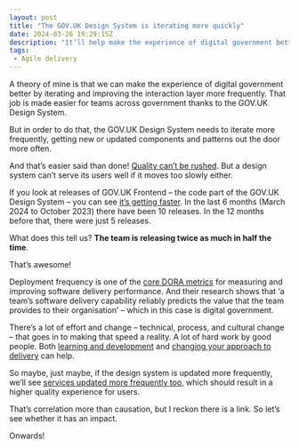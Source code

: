 ```yaml
---
layout: post
title: "The GOV.‌UK Design System is iterating more quickly"
date: 2024-03-26 19:29:15Z
description: "It’ll help make the experience of digital government better by iterating and improving the interaction layer more frequently."
tags:
 - Agile delivery
---
```


A theory of mine is that we can make the experience of digital government better by iterating and improving the interaction layer more frequently. That job is made easier for teams across government thanks to the GOV.‌UK Design System.

But in order to do that, the GOV.‌UK Design System needs to iterate more frequently, getting new or updated components and patterns out the door more often. 

And that’s easier said than done! [Quality can’t be rushed](https://bigmedium.com/ideas/design-system-pace-layers-slow-fast.html). But a design system can’t serve its users well if it moves too slowly either.

If you look at releases of GOV.‌UK Frontend – the code part of the GOV.‌UK Design System – you can see [it’s getting faster](https://github.com/alphagov/govuk-frontend/tags). In the last 6 months (March 2024 to October 2023) there have been 10 releases. In the 12 months before that, there were just 5 releases. 

What does this tell us? **The team is releasing twice as much in half the time**. 

That’s awesome! 

Deployment frequency is one of the [core DORA metrics](https://dora.dev/research/) for measuring and improving software delivery performance. And their research shows that ‘a team’s software delivery capability reliably predicts the value that the team provides to their organisation’ – which in this case is digital government. 

There’s a lot of effort and change – technical, process, and cultural change – that goes in to making that speed a reality. A lot of hard work by good people. Both [learning and development](https://medium.com/@kellyleeGDS/how-approaching-learning-and-development-as-a-team-can-improve-productivity-and-culture-d3df27e1c42f) and [changing your approach to delivery](https://medium.com/@kellyleeGDS/tired-of-fortnightly-sprints-were-trying-something-different-add529ac7d8b) can help. 

So maybe, just maybe, if the design system is updated more frequently, we’ll see [services updated more frequently too](https://github.com/x-govuk/govuk-services-frontend-stats), which should result in a higher quality experience for users.

That’s correlation more than causation, but I reckon there is a link. So let’s see whether it has an impact.

Onwards!